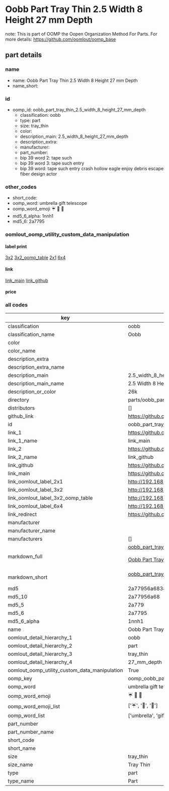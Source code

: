 # Oobb Part Tray Thin 2.5 Width 8 Height 27 mm Depth  

note: This is part of OOMP the Oopen Organization Method For Parts. For more details: https://github.com/oomlout/oomp_base

##  part details
  







### name
* name: Oobb Part Tray Thin 2.5 Width 8 Height 27 mm Depth
* name_short: 
### id
* oomp_id: oobb_part_tray_thin_2.5_width_8_height_27_mm_depth
  * classification: oobb
  * type: part
  * size: tray_thin
  * color: 
  * description_main: 2.5_width_8_height_27_mm_depth
  * description_extra: 
  * manufacturer: 
  * part_number: 
  * bip 39 word 2: tape such
  * bip 39 word 3: tape such entry
  * bip 39 word: tape such entry crash hollow eagle enjoy debris escape fiber design actor

### other_codes
* short_code: 
* oomp_word: umbrella gift telescope
* oomp_word_emoji :umbrella: :gift: :telescope:
* md5_6_alpha: 1nnh1
* md5_6: 2a7795






### oomlout_oomp_utility_custom_data_manipulation
#### label print
[3x2](http://192.168.1.245:1112/?label=oomp%201nnh1)
[3x2_oomp_table](http://192.168.1.108:1112/?label=oomp%201nnh1)
[2x1](http://192.168.1.242:1112/?label=oomp%201nnh1)
[6x4](http://192.168.1.55:1112/?label=oomp%201nnh1)    

#### link

[link_main](https://github.com/oomlout/oomlout_oomp_version_1_messy/tree/main/parts/oobb_part_tray_thin_2.5_width_8_height_27_mm_depth) [link_github](https://github.com/oomlout/oomlout_oomp_version_1_messy/tree/main/parts/oobb_part_tray_thin_2.5_width_8_height_27_mm_depth)                             

#### price







### all codes 
| key | value |  
| --- | --- |  
| classification | oobb |  
| classification_name | Oobb |  
| color |  |  
| color_name |  |  
| description_extra |  |  
| description_extra_name |  |  
| description_main | 2.5_width_8_height_27_mm_depth |  
| description_main_name | 2.5 Width 8 Height 27 mm Depth |  
| description_or_color | 26k |  
| directory | parts/oobb_part_tray_thin_2.5_width_8_height_27_mm_depth |  
| distributors | [] |  
| github_link | https://github.com/oomlout/oomlout_oomp_part_src/tree/main/parts/oobb_part_tray_thin_2.5_width_8_height_27_mm_depth |  
| id | oobb_part_tray_thin_2.5_width_8_height_27_mm_depth |  
| link_1 | https://github.com/oomlout/oomlout_oomp_version_1_messy/tree/main/parts/oobb_part_tray_thin_2.5_width_8_height_27_mm_depth |  
| link_1_name | link_main |  
| link_2 | https://github.com/oomlout/oomlout_oomp_version_1_messy/tree/main/parts/oobb_part_tray_thin_2.5_width_8_height_27_mm_depth |  
| link_2_name | link_github |  
| link_github | https://github.com/oomlout/oomlout_oomp_version_1_messy/tree/main/parts/oobb_part_tray_thin_2.5_width_8_height_27_mm_depth |  
| link_main | https://github.com/oomlout/oomlout_oomp_version_1_messy/tree/main/parts/oobb_part_tray_thin_2.5_width_8_height_27_mm_depth |  
| link_oomlout_label_2x1 | http://192.168.1.242:1112/?label=oomp%201nnh1 |  
| link_oomlout_label_3x2 | http://192.168.1.245:1112/?label=oomp%201nnh1 |  
| link_oomlout_label_3x2_oomp_table | http://192.168.1.108:1112/?label=oomp%201nnh1 |  
| link_oomlout_label_6x4 | http://192.168.1.55:1112/?label=oomp%201nnh1 |  
| link_redirect | https://github.com/oomlout/oomlout_oomp_version_1_messy/tree/main/parts/oobb_part_tray_thin_2.5_width_8_height_27_mm_depth |  
| manufacturer |  |  
| manufacturer_name |  |  
| manufacturers | [] |  
| markdown_full | [oobb_part_tray_thin_2.5_width_8_height_27_mm_depth](none)<br>[](none)<br>[Oobb Part Tray Thin 2.5 Width 8 Height 27 Mm Depth](none)<br><br> |  
| markdown_short | [oobb_part_tray_thin_2.5_width_8_height_27_mm_depth](none)<br><br> |  
| md5 | 2a77956a683869551436732697761eee |  
| md5_10 | 2a77956a68 |  
| md5_5 | 2a779 |  
| md5_6 | 2a7795 |  
| md5_6_alpha | 1nnh1 |  
| name | Oobb Part Tray Thin 2.5 Width 8 Height 27 mm Depth |  
| oomlout_detail_hierarchy_1 | oobb |  
| oomlout_detail_hierarchy_2 | part |  
| oomlout_detail_hierarchy_3 | tray_thin |  
| oomlout_detail_hierarchy_4 | 27_mm_depth |  
| oomlout_oomp_utility_custom_data_manipulation | True |  
| oomp_key | oomp_oobb_part_tray_thin_2.5_width_8_height_27_mm_depth |  
| oomp_word | umbrella gift telescope |  
| oomp_word_emoji | :umbrella: :gift: :telescope: |  
| oomp_word_emoji_list | [':umbrella:', ':gift:', ':telescope:'] |  
| oomp_word_list | ['umbrella', 'gift', 'telescope'] |  
| part_number |  |  
| part_number_name |  |  
| short_code |  |  
| short_name |  |  
| size | tray_thin |  
| size_name | Tray Thin |  
| type | part |  
| type_name | Part |  
